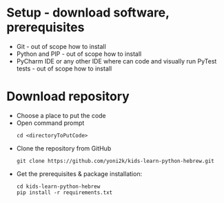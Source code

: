 # Setup - download software, prerequisites 
- Git - out of scope how to install
- Python and PIP - out of scope how to install
- PyCharm IDE or any other IDE where can code and visually run PyTest tests - out of scope how to install

# Download repository
- Choose a place to put the code
- Open command prompt
    ```
    cd <directoryToPutCode>
    ```
- Clone the repository from GitHub  
    ```
    git clone https://github.com/yoni2k/kids-learn-python-hebrew.git
    ```
- Get the prerequisites & package installation:
    ```
    cd kids-learn-python-hebrew
    pip install -r requirements.txt
    ```
